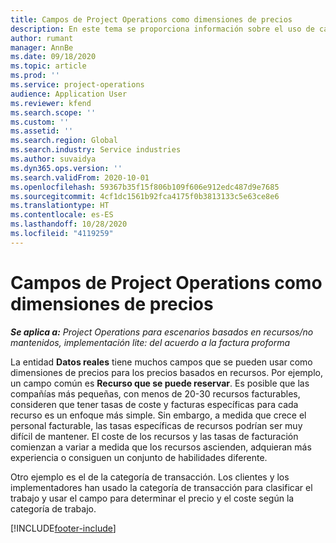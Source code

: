 ```yaml
---
title: Campos de Project Operations como dimensiones de precios
description: En este tema se proporciona información sobre el uso de campos como dimensiones de precios en Dynamics 365 Project Operations.
author: rumant
manager: AnnBe
ms.date: 09/18/2020
ms.topic: article
ms.prod: ''
ms.service: project-operations
audience: Application User
ms.reviewer: kfend
ms.search.scope: ''
ms.custom: ''
ms.assetid: ''
ms.search.region: Global
ms.search.industry: Service industries
ms.author: suvaidya
ms.dyn365.ops.version: ''
ms.search.validFrom: 2020-10-01
ms.openlocfilehash: 59367b35f15f806b109f606e912edc487d9e7685
ms.sourcegitcommit: 4cf1dc1561b92fca4175f0b3813133c5e63ce8e6
ms.translationtype: HT
ms.contentlocale: es-ES
ms.lasthandoff: 10/28/2020
ms.locfileid: "4119259"
---
```

# <a name="project-operations-fields-as-pricing-dimensions"></a>Campos de Project Operations como dimensiones de precios

_**Se aplica a:** Project Operations para escenarios basados en recursos/no mantenidos, implementación lite: del acuerdo a la factura proforma_

La entidad **Datos reales** tiene muchos campos que se pueden usar como dimensiones de precios para los precios basados en recursos. Por ejemplo, un campo común es **Recurso que se puede reservar**. Es posible que las compañías más pequeñas, con menos de 20-30 recursos facturables, consideren que tener tasas de coste y facturas específicas para cada recurso es un enfoque más simple. Sin embargo, a medida que crece el personal facturable, las tasas específicas de recursos podrían ser muy difícil de mantener. El coste de los recursos y las tasas de facturación comienzan a variar a medida que los recursos ascienden, adquieran más experiencia o consiguen un conjunto de habilidades diferente. 

Otro ejemplo es el de la categoría de transacción. Los clientes y los implementadores han usado la categoría de transacción para clasificar el trabajo y usar el campo para determinar el precio y el coste según la categoría de trabajo.


[!INCLUDE[footer-include](../includes/footer-banner.md)]